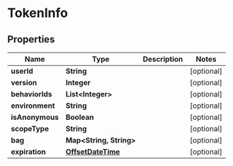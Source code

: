 
# TokenInfo

## Properties
Name | Type | Description | Notes
------------ | ------------- | ------------- | -------------
**userId** | **String** |  |  [optional]
**version** | **Integer** |  |  [optional]
**behaviorIds** | **List&lt;Integer&gt;** |  |  [optional]
**environment** | **String** |  |  [optional]
**isAnonymous** | **Boolean** |  |  [optional]
**scopeType** | **String** |  |  [optional]
**bag** | **Map&lt;String, String&gt;** |  |  [optional]
**expiration** | [**OffsetDateTime**](OffsetDateTime.md) |  |  [optional]



